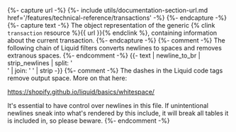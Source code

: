 {%- capture url -%}
    {%- include utils/documentation-section-url.md
        href='/features/technical-reference/transactions' -%}
{%- endcapture -%}
{%- capture text -%}
The object representation of the generic {% clink `transaction` resource %}{{
url }}{% endclink %}, containing information about the current transaction.
{%- endcapture -%}
{%- comment -%}
The following chain of Liquid filters converts newlines to spaces and removes
extranous spaces.
{%- endcomment -%}
{{- text | newline_to_br | strip_newlines | split: '<br />' | join: ' ' | strip -}}
{%- comment -%} The dashes in the Liquid code tags remove output space.
More on that here:

<https://shopify.github.io/liquid/basics/whitespace/>

It's essential to have control over newlines in this file. If unintentional
newlines sneak into what's rendered by this include, it will break all tables
it is included in, so please beware.
{%- endcomment -%}
